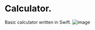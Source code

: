 # Calculator.
Basic calculator written in Swift.
![image](https://github.com/sayedm77/Calculator./assets/118473747/79f34816-e357-4996-b8fe-3aaf9f8c13a8)
